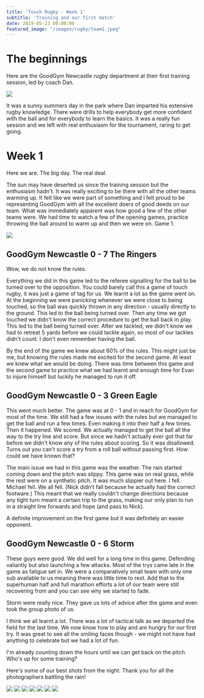 ```yaml
---
title: 'Touch Rugby - Week 1'
subtitle: 'Training and our first match'
date: 2019-05-23 00:00:00
featured_image: "/images/rugby/team1.jpeg"
---
```


# The beginnings 

Here are the GoodGym Newcastle rugby department at their first training session, led by coach Dan. 

<img src="/images/rugby/training.jpeg">

It was a sunny summers day in the park where Dan imparted his extensive rugby knowledge. There were drills to help everybody get more confident with the ball and for everybody to learn the basics. It was a really fun session and we left with real enthusiasm for the tournament, raring to get going. 


# Week 1

Here we are. The big day. The real deal. 

The sun may have deserted us since the training session but the enthusiasm hadn't. It was really exciting to be there with all the other teams warming up. It felt like we were part of something and I felt proud to be representing GoodGym with all the excellent doers of good deeds on our team. What was immediately apparent was how good a few of the other teams were. We had time to watch a few of the opening games, practice throwing the ball around to warm up and then we were on. Game 1. 

<img src="/images/rugby/team1.jpeg">

## GoodGym Newcastle 0 - 7 The Ringers

Wow, we do not know the rules.

Everything we did in this game led to the referee signalling for the ball to be turned over to the opposition. You could barely call this a game of touch rugby, it was just a game of tag for us. We learnt a lot as the game went on. At the beginning we were panicking whenever we were close to being touched, so the ball was quickly thrown in any direction - usually directly to the ground. This led to the ball being turned over. Then any time we got touched we didn't know the correct procedure to get the ball back in play. This led to the ball being turned over. After we tackled, we didn't know we had to retreat 5 yards before we could tackle again, so most of our tackles didn't count.  I don't even remember having the ball. 

By the end of the game we knew about 60% of the rules. This might just be me, but knowing the rules made me excited for the second game. At least we knew what we would be doing. There was time between this game and the second game to practice what we had learnt and enough time for Evan to injure himself but luckily he managed to run it off. 

## GoodGym Newcastle 0 - 3 Green Eagle 

This went much better. The game was at 0 - 1 and in reach for GoodGym for most of the time. We still had a few issues with the rules but we managed to get the ball and run a few times. Even making it into their half a few times. Then it happened. We scored. We actually managed to get the ball all the way to the try line and score. But since we hadn't actually ever got that far before we didn't know any of the rules about scoring. So it was disallowed. Turns out you can't score a try from a roll ball without passing first. How could we have known that? 

The main issue we had in this game was the weather. The rain started coming down and the pitch was slippy. This game was on real grass, while the rest were on a synthetic pitch. It was much slippier out here. I fell. Michael fell. We all fell. (Nick didn't fall because he actually had the correct footware.) This meant that we really couldn't change directions because any tight turn meant a certain trip to the grass, making our only plan to run in a straight line forwards and hope (and pass to Nick).

A definite improvement on the first game but it was definitely an easier opponent. 

## GoodGym Newcastle 0 - 6 Storm

These guys were good. We did well for a long time in this game. Defending valiantly but also launching a few attacks. Most of the trys came late in the game as fatigue set in. We were a comparatively small team with only one sub available to us meaning there was little time to rest. Add that to the superhuman half and full marathon efforts a lot of our team were still recovering from and you can see why we started to fade. 

Storm were really nice. They gave us lots of advice after the game and even took the group photo of us. 

I think we all learnt a lot. There was a lot of tactical talk as we departed the field for the last time. We now know how to play and are hungry for our first try. It was great to see all the smiling faces though - we might not have had anything to celebrate but we had a lot of fun. 

I'm already counting down the hours until we can get back on the pitch. Who's up for some training? 

Here's some of our best shots from the night. Thank you for all the photographers battling the rain!


<div class="gallery" data-columns="3">
	<img src="/images/rugby/action1.jpeg">
	<img src="/images/rugby/action2.jpeg">
	<img src="/images/rugby/action3.jpeg">
	<img src="/images/rugby/action4.jpeg">
	<img src="/images/rugby/action5.jpeg">
	<img src="/images/rugby/action6.jpeg">
	<img src="/images/rugby/action7.jpeg">
</div>